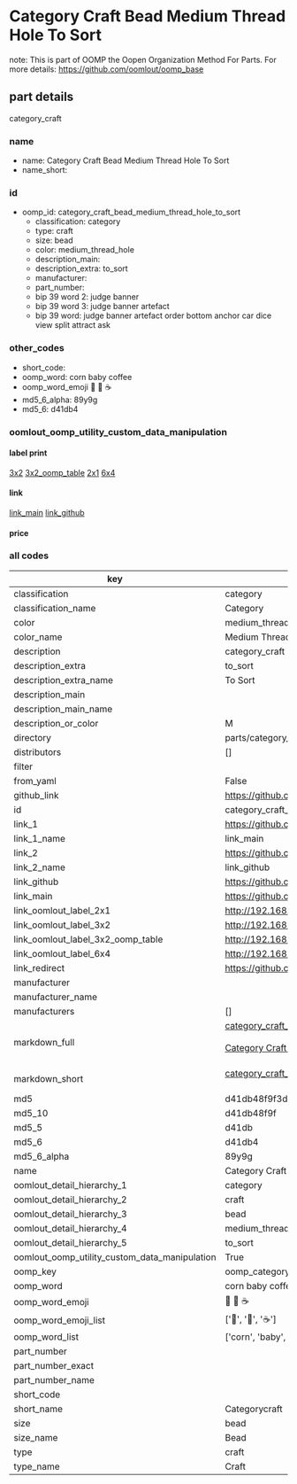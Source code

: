 # Category Craft Bead Medium Thread Hole To Sort  

note: This is part of OOMP the Oopen Organization Method For Parts. For more details: https://github.com/oomlout/oomp_base

##  part details
  



category_craft



### name
* name: Category Craft Bead Medium Thread Hole To Sort
* name_short: 
### id
* oomp_id: category_craft_bead_medium_thread_hole_to_sort
  * classification: category
  * type: craft
  * size: bead
  * color: medium_thread_hole
  * description_main: 
  * description_extra: to_sort
  * manufacturer: 
  * part_number: 
  * bip 39 word 2: judge banner
  * bip 39 word 3: judge banner artefact
  * bip 39 word: judge banner artefact order bottom anchor car dice view split attract ask

### other_codes
* short_code: 
* oomp_word: corn baby coffee
* oomp_word_emoji :corn: :baby: :coffee:
* md5_6_alpha: 89y9g
* md5_6: d41db4






### oomlout_oomp_utility_custom_data_manipulation
#### label print
[3x2](http://192.168.1.245:1112/?label=oomp%2089y9g)
[3x2_oomp_table](http://192.168.1.108:1112/?label=oomp%2089y9g)
[2x1](http://192.168.1.242:1112/?label=oomp%2089y9g)
[6x4](http://192.168.1.55:1112/?label=oomp%2089y9g)    

#### link

[link_main](https://github.com/oomlout/oomlout_oomp_version_1_messy/tree/main/parts/category_craft_bead_medium_thread_hole_to_sort) [link_github](https://github.com/oomlout/oomlout_oomp_version_1_messy/tree/main/parts/category_craft_bead_medium_thread_hole_to_sort)                             

#### price







### all codes 
| key | value |  
| --- | --- |  
| classification | category |  
| classification_name | Category |  
| color | medium_thread_hole |  
| color_name | Medium Thread Hole |  
| description | category_craft |  
| description_extra | to_sort |  
| description_extra_name | To Sort |  
| description_main |  |  
| description_main_name |  |  
| description_or_color | M  |  
| directory | parts/category_craft_bead_medium_thread_hole_to_sort |  
| distributors | [] |  
| filter |  |  
| from_yaml | False |  
| github_link | https://github.com/oomlout/oomlout_oomp_part_src/tree/main/parts/category_craft_bead_medium_thread_hole_to_sort |  
| id | category_craft_bead_medium_thread_hole_to_sort |  
| link_1 | https://github.com/oomlout/oomlout_oomp_version_1_messy/tree/main/parts/category_craft_bead_medium_thread_hole_to_sort |  
| link_1_name | link_main |  
| link_2 | https://github.com/oomlout/oomlout_oomp_version_1_messy/tree/main/parts/category_craft_bead_medium_thread_hole_to_sort |  
| link_2_name | link_github |  
| link_github | https://github.com/oomlout/oomlout_oomp_version_1_messy/tree/main/parts/category_craft_bead_medium_thread_hole_to_sort |  
| link_main | https://github.com/oomlout/oomlout_oomp_version_1_messy/tree/main/parts/category_craft_bead_medium_thread_hole_to_sort |  
| link_oomlout_label_2x1 | http://192.168.1.242:1112/?label=oomp%2089y9g |  
| link_oomlout_label_3x2 | http://192.168.1.245:1112/?label=oomp%2089y9g |  
| link_oomlout_label_3x2_oomp_table | http://192.168.1.108:1112/?label=oomp%2089y9g |  
| link_oomlout_label_6x4 | http://192.168.1.55:1112/?label=oomp%2089y9g |  
| link_redirect | https://github.com/oomlout/oomlout_oomp_version_1_messy/tree/main/parts/category_craft_bead_medium_thread_hole_to_sort |  
| manufacturer |  |  
| manufacturer_name |  |  
| manufacturers | [] |  
| markdown_full | [category_craft_bead_medium_thread_hole_to_sort](none)<br>[](none)<br>[Category Craft Bead Medium Thread Hole To Sort](none)<br><br> |  
| markdown_short | [category_craft_bead_medium_thread_hole_to_sort](none)<br><br> |  
| md5 | d41db48f9f3d6448218d29c219c493c5 |  
| md5_10 | d41db48f9f |  
| md5_5 | d41db |  
| md5_6 | d41db4 |  
| md5_6_alpha | 89y9g |  
| name | Category Craft Bead Medium Thread Hole To Sort |  
| oomlout_detail_hierarchy_1 | category |  
| oomlout_detail_hierarchy_2 | craft |  
| oomlout_detail_hierarchy_3 | bead |  
| oomlout_detail_hierarchy_4 | medium_thread_hole |  
| oomlout_detail_hierarchy_5 | to_sort |  
| oomlout_oomp_utility_custom_data_manipulation | True |  
| oomp_key | oomp_category_craft_bead_medium_thread_hole_to_sort |  
| oomp_word | corn baby coffee |  
| oomp_word_emoji | :corn: :baby: :coffee: |  
| oomp_word_emoji_list | [':corn:', ':baby:', ':coffee:'] |  
| oomp_word_list | ['corn', 'baby', 'coffee'] |  
| part_number |  |  
| part_number_exact |  |  
| part_number_name |  |  
| short_code |  |  
| short_name | Categorycraft |  
| size | bead |  
| size_name | Bead |  
| type | craft |  
| type_name | Craft |  
